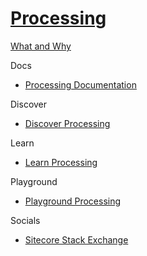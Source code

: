 # [Processing]()


[What and Why]()

Docs

 - [Processing Documentation](https://doc.sitecore.com/en/developers/101/sitecore-experience-platform/processing.html)

Discover

 - [Discover Processing]()

Learn

 - [Learn Processing]()

Playground

 - [Playground Processing]()

Socials
- [Sitecore Stack Exchange](https://sitecore.stackexchange.com/questions/tagged/processing)